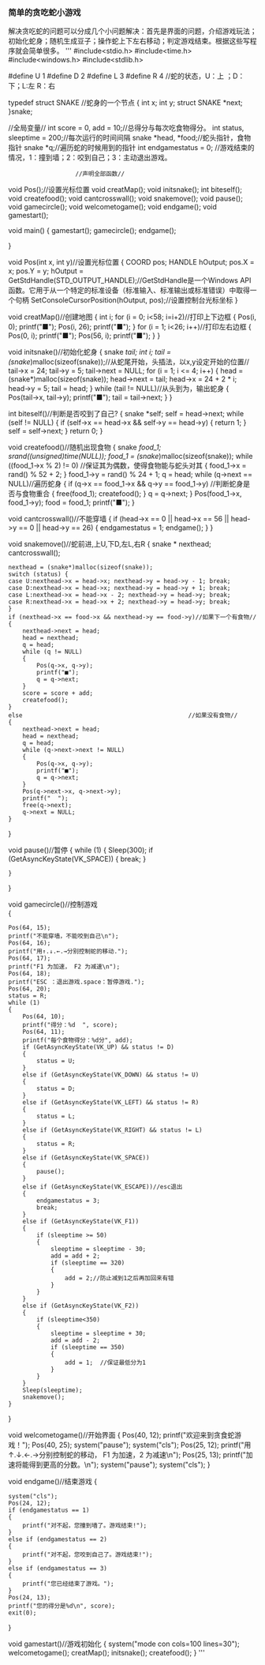 ### 简单的贪吃蛇小游戏
解决贪吃蛇的问题可以分成几个小问题解决：首先是界面的问题，介绍游戏玩法；初始化蛇身；随机生成豆子；操作蛇上下左右移动；判定游戏结束。根据这些写程序就会简单很多。
'''
#include<stdio.h>
#include<time.h>
#include<windows.h>
#include<stdlib.h>

#define U 1
#define D 2
#define L 3 
#define R 4       //蛇的状态，U：上 ；D：下；L:左 R：右

typedef struct SNAKE //蛇身的一个节点
{
	int x;
	int y;
	struct SNAKE *next;
}snake;

//全局变量//
int score = 0, add = 10;//总得分与每次吃食物得分。
int status, sleeptime = 200;//每次运行的时间间隔
snake *head, *food;//蛇头指针，食物指针
snake *q;//遍历蛇的时候用到的指针
int endgamestatus = 0; //游戏结束的情况，1：撞到墙；2：咬到自己；3：主动退出游戏。

					   //声明全部函数//
void Pos();//设置光标位置
void creatMap();
void initsnake();
int biteself();
void createfood();
void cantcrosswall();
void snakemove();
void pause();
void gamecircle();
void welcometogame();
void endgame();
void gamestart();

void main()
{
	gamestart();
	gamecircle();
	endgame();

}

void Pos(int x, int y)//设置光标位置
{
	COORD pos;
	HANDLE hOutput;
	pos.X = x;
	pos.Y = y;
	hOutput = GetStdHandle(STD_OUTPUT_HANDLE);//GetStdHandle是一个Windows API函数。它用于从一个特定的标准设备（标准输入、标准输出或标准错误）中取得一个句柄
	SetConsoleCursorPosition(hOutput, pos);//设置控制台光标坐标
}

void creatMap()//创建地图
{
	int i;
	for (i = 0; i<58; i=i+2)//打印上下边框
	{
		Pos(i, 0);
		printf("■");
		Pos(i, 26);
		printf("■");
	}
	for (i = 1; i<26; i++)//打印左右边框
	{
		Pos(0, i);
		printf("■");
		Pos(56, i);
		printf("■");
	}
}

void initsnake()//初始化蛇身
{
	snake *tail;
	int i;
	tail = (snake*)malloc(sizeof(snake));//从蛇尾开始，头插法，以x,y设定开始的位置//
	tail->x = 24;
	tail->y = 5;
	tail->next = NULL;
	for (i = 1; i <= 4; i++)
	{
		head = (snake*)malloc(sizeof(snake));
		head->next = tail;
		head->x = 24 + 2 * i;
		head->y = 5;
		tail = head;
	}
	while (tail != NULL)//从头到为，输出蛇身
	{
		Pos(tail->x, tail->y);
		printf("■");
		tail = tail->next;
	}
}

int biteself()//判断是否咬到了自己?
{
	snake *self;
	self = head->next;
	while (self != NULL)
	{
		if (self->x == head->x && self->y == head->y)
		{
			return 1;
		}
		self = self->next;
	}
	return 0;
}

void createfood()//随机出现食物
{
	snake *food_1;
	srand((unsigned)time(NULL));
	food_1 = (snake*)malloc(sizeof(snake));
	while ((food_1->x % 2) != 0)    //保证其为偶数，使得食物能与蛇头对其
	{
		food_1->x = rand() % 52 + 2;
	}
	food_1->y = rand() % 24 + 1;
	q = head;
	while (q->next == NULL)//遍历蛇身
	{
		if (q->x == food_1->x && q->y == food_1->y) //判断蛇身是否与食物重合
		{
			free(food_1);
			createfood();
		}
		q = q->next;
	}
	Pos(food_1->x, food_1->y);
	food = food_1;
	printf("■");
}

void cantcrosswall()//不能穿墙
{
	if (head->x == 0 || head->x == 56 || head->y == 0 || head->y == 26)
	{
		endgamestatus = 1;
		endgame();
	}
}

void snakemove()//蛇前进,上U,下D,左L,右R
{
	snake * nexthead;
	cantcrosswall();

	nexthead = (snake*)malloc(sizeof(snake));
	switch (status) {
	case U:nexthead->x = head->x; nexthead->y = head->y - 1; break;
	case D:nexthead->x = head->x; nexthead->y = head->y + 1; break;
	case L:nexthead->x = head->x - 2; nexthead->y = head->y; break;
	case R:nexthead->x = head->x + 2; nexthead->y = head->y; break;
	}
	if (nexthead->x == food->x && nexthead->y == food->y)//如果下一个有食物//
	{
		nexthead->next = head;
		head = nexthead;
		q = head;
		while (q != NULL)
		{
			Pos(q->x, q->y);
			printf("■");
			q = q->next;
		}
		score = score + add;
		createfood();
	}
	else                                               //如果没有食物//
	{
		nexthead->next = head;
		head = nexthead;
		q = head;
		while (q->next->next != NULL)
		{
			Pos(q->x, q->y);
			printf("■");
			q = q->next;
		}
		Pos(q->next->x, q->next->y);
		printf("  ");
		free(q->next);
		q->next = NULL;
	}
}
	
void pause()//暂停
{
	while (1)
	{
		Sleep(300);
		if (GetAsyncKeyState(VK_SPACE))
		{
			break;
		}

	}
}

void gamecircle()//控制游戏        
{

	Pos(64, 15);
	printf("不能穿墙，不能咬到自己\n");
	Pos(64, 16);
	printf("用↑.↓.←.→分别控制蛇的移动.");
	Pos(64, 17);
	printf("F1 为加速， F2 为减速\n");
	Pos(64, 18);
	printf("ESC ：退出游戏.space：暂停游戏.");
	Pos(64, 20);
	status = R;
	while (1)
	{
		Pos(64, 10);
		printf("得分：%d  ", score);
		Pos(64, 11);
		printf("每个食物得分：%d分", add);
		if (GetAsyncKeyState(VK_UP) && status != D)
		{
			status = U;
		}
		else if (GetAsyncKeyState(VK_DOWN) && status != U)
		{
			status = D;
		}
		else if (GetAsyncKeyState(VK_LEFT) && status != R)
		{
			status = L;
		}
		else if (GetAsyncKeyState(VK_RIGHT) && status != L)
		{
			status = R;
		}
		else if (GetAsyncKeyState(VK_SPACE))
		{
			pause();
		}
		else if (GetAsyncKeyState(VK_ESCAPE))//esc退出
		{
			endgamestatus = 3;
			break;
		}
		else if (GetAsyncKeyState(VK_F1))
		{
			if (sleeptime >= 50)
			{
				sleeptime = sleeptime - 30;
				add = add + 2;
				if (sleeptime == 320)
				{
					add = 2;//防止减到1之后再加回来有错
				}
			}
		}
		else if (GetAsyncKeyState(VK_F2))
		{
			if (sleeptime<350)
			{
				sleeptime = sleeptime + 30;
				add = add - 2;
				if (sleeptime == 350)
				{
					add = 1;  //保证最低分为1
				}
			}
		}
		Sleep(sleeptime);
		snakemove();
	}
}

void welcometogame()//开始界面
{
	Pos(40, 12);
	printf("欢迎来到贪食蛇游戏！");
	Pos(40, 25);
	system("pause");
	system("cls");
	Pos(25, 12);
	printf("用↑.↓.←.→分别控制蛇的移动， F1 为加速，2 为减速\n");
	Pos(25, 13);
	printf("加速将能得到更高的分数。\n");
	system("pause");
	system("cls");
}

void endgame()//结束游戏
{

	system("cls");
	Pos(24, 12);
	if (endgamestatus == 1)
	{
		printf("对不起，您撞到墙了。游戏结束!");
	}
	else if (endgamestatus == 2)
	{
		printf("对不起，您咬到自己了。游戏结束!");
	}
	else if (endgamestatus == 3)
	{
		printf("您已经结束了游戏。");
	}
	Pos(24, 13);
	printf("您的得分是%d\n", score);
	exit(0);
}

void gamestart()//游戏初始化
{
	system("mode con cols=100 lines=30");
	welcometogame();
	creatMap();
	initsnake();
	createfood();
}
'''
